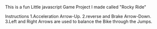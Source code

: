 This is a fun Little javascript Game Project I made called "Rocky Ride"

Instructions
1.Acceleration Arrow-Up.
2.reverse and Brake Arrow-Down.
3.Left and Right Arrows are used to balance the Bike through the Jumps.
